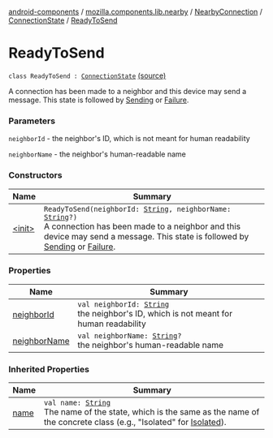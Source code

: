 [android-components](../../../../index.md) / [mozilla.components.lib.nearby](../../../index.md) / [NearbyConnection](../../index.md) / [ConnectionState](../index.md) / [ReadyToSend](./index.md)

# ReadyToSend

`class ReadyToSend : `[`ConnectionState`](../index.md) [(source)](https://github.com/mozilla-mobile/android-components/blob/master/components/lib/nearby/src/main/java/mozilla/components/lib/nearby/NearbyConnection.kt#L174)

A connection has been made to a neighbor and this device may send a message.
This state is followed by [Sending](../-sending/index.md) or [Failure](../-failure/index.md).

### Parameters

`neighborId` - the neighbor's ID, which is not meant for human readability

`neighborName` - the neighbor's human-readable name

### Constructors

| Name | Summary |
|---|---|
| [&lt;init&gt;](-init-.md) | `ReadyToSend(neighborId: `[`String`](https://kotlinlang.org/api/latest/jvm/stdlib/kotlin/-string/index.html)`, neighborName: `[`String`](https://kotlinlang.org/api/latest/jvm/stdlib/kotlin/-string/index.html)`?)`<br>A connection has been made to a neighbor and this device may send a message. This state is followed by [Sending](../-sending/index.md) or [Failure](../-failure/index.md). |

### Properties

| Name | Summary |
|---|---|
| [neighborId](neighbor-id.md) | `val neighborId: `[`String`](https://kotlinlang.org/api/latest/jvm/stdlib/kotlin/-string/index.html)<br>the neighbor's ID, which is not meant for human readability |
| [neighborName](neighbor-name.md) | `val neighborName: `[`String`](https://kotlinlang.org/api/latest/jvm/stdlib/kotlin/-string/index.html)`?`<br>the neighbor's human-readable name |

### Inherited Properties

| Name | Summary |
|---|---|
| [name](../name.md) | `val name: `[`String`](https://kotlinlang.org/api/latest/jvm/stdlib/kotlin/-string/index.html)<br>The name of the state, which is the same as the name of the concrete class (e.g., "Isolated" for [Isolated](../-isolated.md)). |
